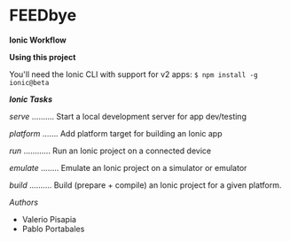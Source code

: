 # FEEDbye


**Ionic Workflow**

**Using this project**

You'll need the Ionic CLI with support for v2 apps:
`$ npm install -g ionic@beta`


**_Ionic Tasks_**

_serve_  ..........  Start a local development server for app dev/testing

_platform_  .......  Add platform target for building an Ionic app

_run_  ............  Run an Ionic project on a connected device

_emulate_  ........  Emulate an Ionic project on a simulator or emulator

_build_  ..........  Build (prepare + compile) an Ionic project for a given platform.



_Authors_

- Valerio Pisapia
- Pablo Portabales

